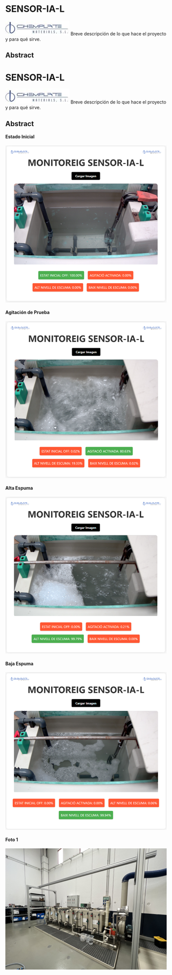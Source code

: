 # SENSOR-IA-L

![Logo del Proyecto](images/logo_chemplate.jfif)
Breve descripción de lo que hace el proyecto y para qué sirve.

## Abstract


# SENSOR-IA-L

![Logo del Proyecto](images/logo_chemplate.jfif)
Breve descripción de lo que hace el proyecto y para qué sirve.

## Abstract






#### Estado Inicial
![Estado Inicial](images/estat_inicial.PNG)

#### Agitación de Prueba
![Agitación de Prueba](images/agitacio_prova.PNG)

#### Alta Espuma
![Alta Espuma](images/alt_espuma.PNG)

#### Baja Espuma
![Baja Espuma](images/baix_espuma.PNG)

#### Foto 1
![Foto 1](images/IMG_3484.jpg)

